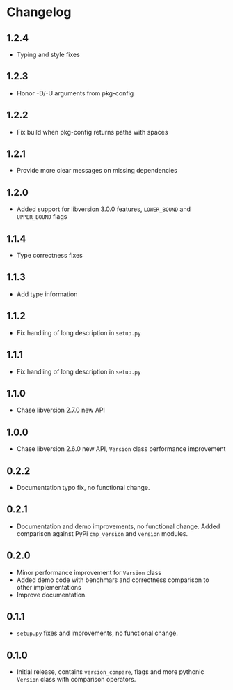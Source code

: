 # Changelog

## 1.2.4

* Typing and style fixes

## 1.2.3

* Honor -D/-U arguments from pkg-config

## 1.2.2

* Fix build when pkg-config returns paths with spaces

## 1.2.1

* Provide more clear messages on missing dependencies

## 1.2.0

* Added support for libversion 3.0.0 features, `LOWER_BOUND` and
  `UPPER_BOUND` flags

## 1.1.4

* Type correctness fixes

## 1.1.3

* Add type information

## 1.1.2

* Fix handling of long description in `setup.py`

## 1.1.1

* Fix handling of long description in `setup.py`

## 1.1.0

* Chase libversion 2.7.0 new API

## 1.0.0

* Chase libversion 2.6.0 new API, `Version` class performance
  improvement

## 0.2.2

* Documentation typo fix, no functional change.

## 0.2.1

* Documentation and demo improvements, no functional change.
  Added comparison against PyPi `cmp_version` and `version`
  modules.

## 0.2.0

* Minor performance improvement for `Version` class
* Added demo code with benchmars and correctness comparison
  to other implementations
* Improve documentation.

## 0.1.1

* `setup.py` fixes and improvements, no functional change.

## 0.1.0

* Initial release, contains `version_compare`, flags and more
  pythonic `Version` class with comparison operators.
